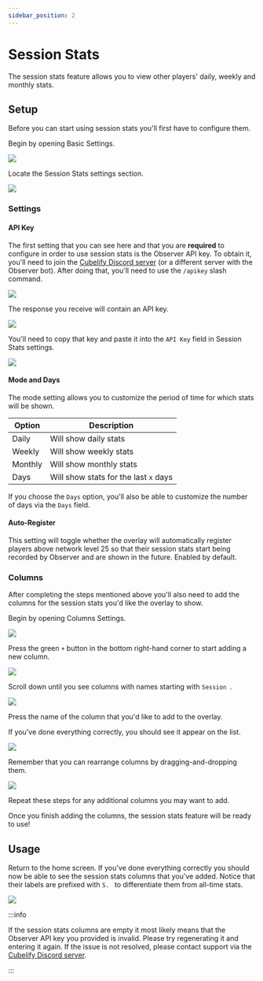 ```yaml
---
sidebar_position: 2
---
```


# Session Stats

The session stats feature allows you to view other players' daily, weekly and monthly stats.

## Setup

Before you can start using session stats you'll first have to configure them.

Begin by opening Basic Settings.

![](/img/docs/overlay/features/session-stats/go-to-settings-basic.png)

Locate the Session Stats settings section.

![](/img/docs/overlay/features/session-stats/session-stats-settings.png)

### Settings

#### API Key

The first setting that you can see here and that you are **required** to configure in order to use session stats is
the Observer API key. To obtain it, you'll need to join the [Cubelify Discord server](https://discord.gg/cubelify)
(or a different server with the Observer bot). After doing that, you'll need to use the `/apikey` slash command.

![](/img/docs/overlay/features/session-stats/slash-apikey.png)

The response you receive will contain an API key.

![](/img/docs/overlay/features/session-stats/slash-apikey-response.png)

You'll need to copy that key and paste it into the `API Key` field in Session Stats settings.

![](/img/docs/overlay/features/session-stats/api-key-pasted.png)

#### Mode and Days

The mode setting allows you to customize the period of time for which stats will be shown.

| Option  | Description                           |
|---------|---------------------------------------|
| Daily   | Will show daily stats                 |
| Weekly  | Will show weekly stats                |
| Monthly | Will show monthly stats               |
| Days    | Will show stats for the last `x` days |

If you choose the `Days` option, you'll also be able to customize the number of days via the `Days` field.

#### Auto-Register

This setting will toggle whether the overlay will automatically register players above network level 25 so that
their session stats start being recorded by Observer and are shown in the future. Enabled by default.

### Columns

After completing the steps mentioned above you'll also need to add the columns for the session stats you'd like the
overlay to show.

Begin by opening Columns Settings.

![](/img/docs/overlay/features/session-stats/go-to-settings-columns.png)

Press the green `+` button in the bottom right-hand corner to start adding a new column.

![](/img/docs/overlay/features/session-stats/columns-settings-plus.png)

Scroll down until you see columns with names starting with `Session `.

![](/img/docs/overlay/features/session-stats/columns-settings-add.png)

Press the name of the column that you'd like to add to the overlay.

If you've done everything correctly, you should see it appear on the list.

![](/img/docs/overlay/features/session-stats/columns-settings-added.png)

Remember that you can rearrange columns by dragging-and-dropping them.

![](/img/docs/overlay/features/session-stats/columns-settings-rearrange.png)

Repeat these steps for any additional columns you may want to add.

Once you finish adding the columns, the session stats feature will be ready to use!

## Usage

Return to the home screen. If you've done everything correctly you should now be able to see the session stats
columns that you've added. Notice that their labels are prefixed with `S. ` to differentiate them from all-time
stats.

![](/img/docs/overlay/features/session-stats/usage.png)

:::info

If the session stats columns are empty it most likely means that the Observer API key you provided is invalid.
Please try regenerating it and entering it again. If the issue is not resolved, please contact support via the
[Cubelify Discord server](https://discord.gg/cubelify).

:::
